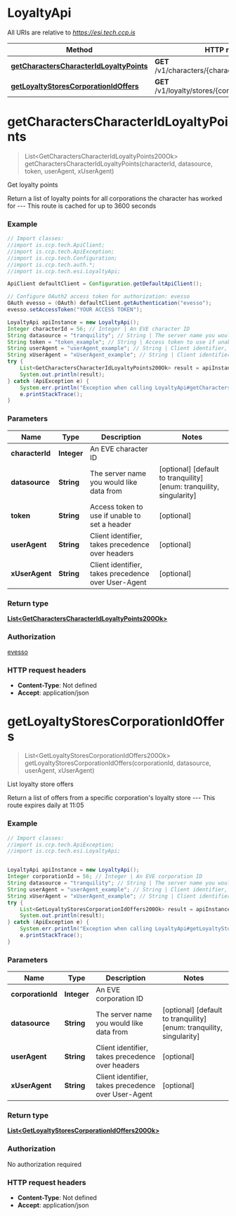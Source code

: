 # LoyaltyApi

All URIs are relative to *https://esi.tech.ccp.is*

Method | HTTP request | Description
------------- | ------------- | -------------
[**getCharactersCharacterIdLoyaltyPoints**](LoyaltyApi.md#getCharactersCharacterIdLoyaltyPoints) | **GET** /v1/characters/{character_id}/loyalty/points/ | Get loyalty points
[**getLoyaltyStoresCorporationIdOffers**](LoyaltyApi.md#getLoyaltyStoresCorporationIdOffers) | **GET** /v1/loyalty/stores/{corporation_id}/offers/ | List loyalty store offers


<a name="getCharactersCharacterIdLoyaltyPoints"></a>
# **getCharactersCharacterIdLoyaltyPoints**
> List&lt;GetCharactersCharacterIdLoyaltyPoints200Ok&gt; getCharactersCharacterIdLoyaltyPoints(characterId, datasource, token, userAgent, xUserAgent)

Get loyalty points

Return a list of loyalty points for all corporations the character has worked for  ---  This route is cached for up to 3600 seconds

### Example
```java
// Import classes:
//import is.ccp.tech.ApiClient;
//import is.ccp.tech.ApiException;
//import is.ccp.tech.Configuration;
//import is.ccp.tech.auth.*;
//import is.ccp.tech.esi.LoyaltyApi;

ApiClient defaultClient = Configuration.getDefaultApiClient();

// Configure OAuth2 access token for authorization: evesso
OAuth evesso = (OAuth) defaultClient.getAuthentication("evesso");
evesso.setAccessToken("YOUR ACCESS TOKEN");

LoyaltyApi apiInstance = new LoyaltyApi();
Integer characterId = 56; // Integer | An EVE character ID
String datasource = "tranquility"; // String | The server name you would like data from
String token = "token_example"; // String | Access token to use if unable to set a header
String userAgent = "userAgent_example"; // String | Client identifier, takes precedence over headers
String xUserAgent = "xUserAgent_example"; // String | Client identifier, takes precedence over User-Agent
try {
    List<GetCharactersCharacterIdLoyaltyPoints200Ok> result = apiInstance.getCharactersCharacterIdLoyaltyPoints(characterId, datasource, token, userAgent, xUserAgent);
    System.out.println(result);
} catch (ApiException e) {
    System.err.println("Exception when calling LoyaltyApi#getCharactersCharacterIdLoyaltyPoints");
    e.printStackTrace();
}
```

### Parameters

Name | Type | Description  | Notes
------------- | ------------- | ------------- | -------------
 **characterId** | **Integer**| An EVE character ID |
 **datasource** | **String**| The server name you would like data from | [optional] [default to tranquility] [enum: tranquility, singularity]
 **token** | **String**| Access token to use if unable to set a header | [optional]
 **userAgent** | **String**| Client identifier, takes precedence over headers | [optional]
 **xUserAgent** | **String**| Client identifier, takes precedence over User-Agent | [optional]

### Return type

[**List&lt;GetCharactersCharacterIdLoyaltyPoints200Ok&gt;**](GetCharactersCharacterIdLoyaltyPoints200Ok.md)

### Authorization

[evesso](../README.md#evesso)

### HTTP request headers

 - **Content-Type**: Not defined
 - **Accept**: application/json

<a name="getLoyaltyStoresCorporationIdOffers"></a>
# **getLoyaltyStoresCorporationIdOffers**
> List&lt;GetLoyaltyStoresCorporationIdOffers200Ok&gt; getLoyaltyStoresCorporationIdOffers(corporationId, datasource, userAgent, xUserAgent)

List loyalty store offers

Return a list of offers from a specific corporation&#39;s loyalty store  ---  This route expires daily at 11:05

### Example
```java
// Import classes:
//import is.ccp.tech.ApiException;
//import is.ccp.tech.esi.LoyaltyApi;


LoyaltyApi apiInstance = new LoyaltyApi();
Integer corporationId = 56; // Integer | An EVE corporation ID
String datasource = "tranquility"; // String | The server name you would like data from
String userAgent = "userAgent_example"; // String | Client identifier, takes precedence over headers
String xUserAgent = "xUserAgent_example"; // String | Client identifier, takes precedence over User-Agent
try {
    List<GetLoyaltyStoresCorporationIdOffers200Ok> result = apiInstance.getLoyaltyStoresCorporationIdOffers(corporationId, datasource, userAgent, xUserAgent);
    System.out.println(result);
} catch (ApiException e) {
    System.err.println("Exception when calling LoyaltyApi#getLoyaltyStoresCorporationIdOffers");
    e.printStackTrace();
}
```

### Parameters

Name | Type | Description  | Notes
------------- | ------------- | ------------- | -------------
 **corporationId** | **Integer**| An EVE corporation ID |
 **datasource** | **String**| The server name you would like data from | [optional] [default to tranquility] [enum: tranquility, singularity]
 **userAgent** | **String**| Client identifier, takes precedence over headers | [optional]
 **xUserAgent** | **String**| Client identifier, takes precedence over User-Agent | [optional]

### Return type

[**List&lt;GetLoyaltyStoresCorporationIdOffers200Ok&gt;**](GetLoyaltyStoresCorporationIdOffers200Ok.md)

### Authorization

No authorization required

### HTTP request headers

 - **Content-Type**: Not defined
 - **Accept**: application/json


